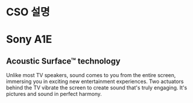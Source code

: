 # CSO 설명


# Sony A1E

## Acoustic Surface™ technology
Unlike most TV speakers, sound comes to you from the entire screen, immersing you in exciting new entertainment experiences. Two actuators behind the TV vibrate the screen to create sound that's truly engaging. It's pictures and sound in perfect harmony. 